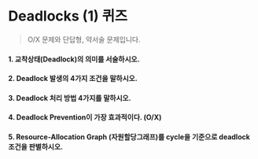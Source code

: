 # Deadlocks (1) 퀴즈
> O/X 문제와 단답형, 약서술 문제입니다.

#### 1. 교착상태(Deadlock)의 의미를 서술하시오.


#### 2. Deadlock 발생의 4가지 조건을 말하시오.
#### 3. Deadlock 처리 방법 4가지를 말하시오.
#### 4. Deadlock Prevention이 가장 효과적이다. (O/X)

#### 5. Resource-Allocation Graph (자원할당그래프)를 cycle을 기준으로 deadlock 조건을 판별하시오.

